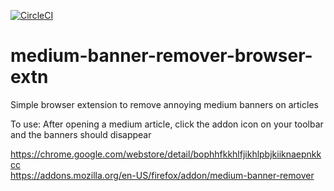[![CircleCI](https://circleci.com/gh/colinlcrawford/medium-banner-remover-browser-extn.svg?style=svg)](https://circleci.com/gh/colinlcrawford/medium-banner-remover-browser-extn)  
# medium-banner-remover-browser-extn
Simple browser extension to remove annoying medium banners on articles

To use: After opening a medium article, click the addon icon on your toolbar and the banners should disappear

https://chrome.google.com/webstore/detail/bophhfkkhlfjikhlpbjkiiknaepnkkcc  
https://addons.mozilla.org/en-US/firefox/addon/medium-banner-remover
